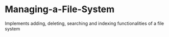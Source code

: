 # Managing-a-File-System
Implements adding, deleting, searching and indexing functionalities of a file system
